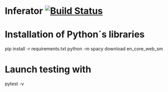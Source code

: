 # Inferator [![Build Status](https://travis-ci.com/JonanOribe/Inferator.svg?branch=master)](https://travis-ci.com/JonanOribe/Inferator)


# Installation of Python´s libraries

pip install -r requirements.txt
python -m spacy download en_core_web_sm

# Launch testing with

pytest -v